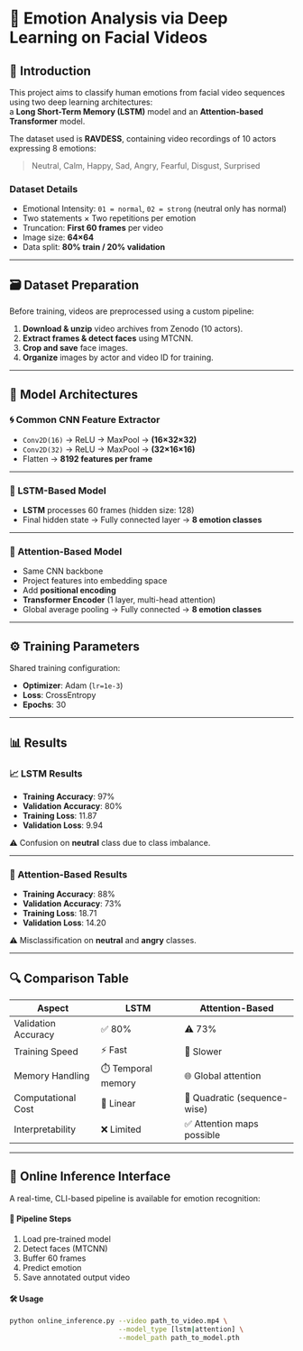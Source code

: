 # 🧠 Emotion Analysis via Deep Learning on Facial Videos

## 🎯 Introduction

This project aims to classify human emotions from facial video sequences using two deep learning architectures:  
a **Long Short-Term Memory (LSTM)** model and an **Attention-based Transformer** model.

The dataset used is **RAVDESS**, containing video recordings of 10 actors expressing 8 emotions:

> Neutral, Calm, Happy, Sad, Angry, Fearful, Disgust, Surprised

### Dataset Details
- Emotional Intensity: `01 = normal`, `02 = strong` (neutral only has normal)
- Two statements × Two repetitions per emotion
- Truncation: **First 60 frames** per video
- Image size: **64×64**
- Data split: **80% train / 20% validation**

---

## 🗃️ Dataset Preparation

Before training, videos are preprocessed using a custom pipeline:

1. **Download & unzip** video archives from Zenodo (10 actors).
2. **Extract frames & detect faces** using MTCNN.
3. **Crop and save** face images.
4. **Organize** images by actor and video ID for training.

---

## 🧪 Model Architectures

### 🌀 Common CNN Feature Extractor
- `Conv2D(16)` → ReLU → MaxPool → **(16×32×32)**
- `Conv2D(32)` → ReLU → MaxPool → **(32×16×16)**
- Flatten → **8192 features per frame**

---

### 🔁 LSTM-Based Model
- **LSTM** processes 60 frames (hidden size: 128)
- Final hidden state → Fully connected layer → **8 emotion classes**

---

### 🎯 Attention-Based Model
- Same CNN backbone
- Project features into embedding space
- Add **positional encoding**
- **Transformer Encoder** (1 layer, multi-head attention)
- Global average pooling → Fully connected → **8 emotion classes**

---

## ⚙️ Training Parameters

Shared training configuration:

- **Optimizer**: Adam (`lr=1e-3`)
- **Loss**: CrossEntropy
- **Epochs**: 30

---

## 📊 Results

### 📈 LSTM Results
- **Training Accuracy**: 97%
- **Validation Accuracy**: 80%
- **Training Loss**: 11.87
- **Validation Loss**: 9.94

⚠️ Confusion on **neutral** class due to class imbalance.

---

### 🧠 Attention-Based Results
- **Training Accuracy**: 88%
- **Validation Accuracy**: 73%
- **Training Loss**: 18.71
- **Validation Loss**: 14.20

⚠️ Misclassification on **neutral** and **angry** classes.

---

## 🔍 Comparison Table

| **Aspect**              | **LSTM**           | **Attention-Based**          |
|-------------------------|--------------------|-------------------------------|
| Validation Accuracy     | ✅ 80%              | ⚠️ 73%                        |
| Training Speed          | ⚡ Fast             | 🐢 Slower                     |
| Memory Handling         | ⏱️ Temporal memory  | 🌐 Global attention           |
| Computational Cost      | 🔁 Linear           | 🔲 Quadratic (sequence-wise)  |
| Interpretability        | ❌ Limited          | ✅ Attention maps possible     |

---

## 🎥 Online Inference Interface

A real-time, CLI-based pipeline is available for emotion recognition:

#### 🔄 Pipeline Steps
1. Load pre-trained model
2. Detect faces (MTCNN)
3. Buffer 60 frames
4. Predict emotion
5. Save annotated output video

#### 🛠️ Usage

```bash
python online_inference.py --video path_to_video.mp4 \
                           --model_type [lstm|attention] \
                           --model_path path_to_model.pth
